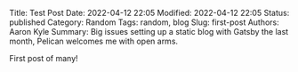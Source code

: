 Title: Test Post
Date: 2022-04-12 22:05
Modified: 2022-04-12 22:05
Status: published
Category: Random
Tags: random, blog
Slug: first-post
Authors: Aaron Kyle
Summary: Big issues setting up a static blog with Gatsby the last month, Pelican welcomes me with open arms.

First post of many!

